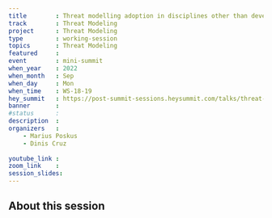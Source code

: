 ```yaml
---
title        : Threat modelling adoption in disciplines other than development
track        : Threat Modeling
project      : Threat Modeling
type         : working-session
topics       : Threat Modeling
featured     :
event        : mini-summit
when_year    : 2022
when_month   : Sep
when_day     : Mon
when_time    : WS-18-19
hey_summit   : https://post-summit-sessions.heysummit.com/talks/threat-modelling-adoption-in-disciplines-other-than-development/
banner       : 
#status      : 
description  :
organizers   :
    - Marius Poskus
    - Dinis Cruz
       
youtube_link : 
zoom_link    : 
session_slides:
---
```




## About this session
